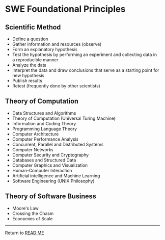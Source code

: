 # SWE Foundational Principles

## Scientific Method

- Define a question
- Gather information and resources (observe)
- Form an explanatory hypothesis
- Test the hypothesis by performing an experiment and collecting data in a reproducible manner
- Analyze the data
- Interpret the data and draw conclusions that serve as a starting point for new hypothesis
- Publish results
- Retest (frequently done by other scientists)

## Theory of Computation

- Data Structures and Algorithms
- Theory of Computation (Universal Turing Machine)
- Information and Coding Theory
- Programming Language Theory
- Computer Architecture
- Computer Performance Analysis
- Concurrent, Parallel and Distributed Systems
- Computer Networks
- Computer Security and Cryptography
- Databases and Structured Data
- Computer Graphics and Visualization
- Human–Computer Interaction
- Artificial intelligence and Machine Learning
- Software Engineering (UNIX Philosophy)

## Theory of Software Business

- Moore's Law
- Crossing the Chasm
- Economies of Scale

---

Return to [READ ME](../README.md)

